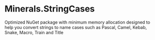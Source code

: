 # Minerals.StringCases
Optimized NuGet package with minimum memory allocation designed to help you convert strings to name cases such as Pascal, Camel, Kebab, Snake, Macro, Train and Title
